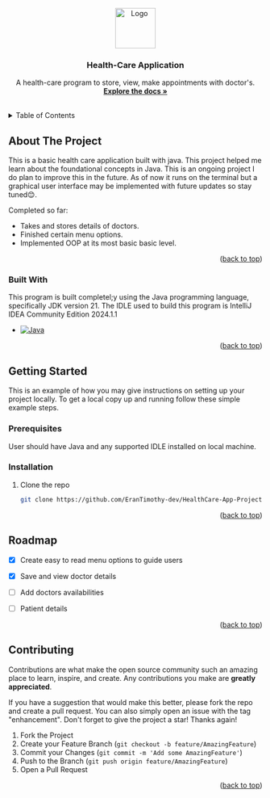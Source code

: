 <!-- PROJECT LOGO -->
<br />
<div align="center">
  <a href="https://github.com/othneildrew/Best-README-Template">
    <img src="https://w7.pngwing.com/pngs/957/974/png-transparent-hospital-logo-clinic-health-care-physician-business-thumbnail.png" alt="Logo" width="80" height="80">
  </a>

<h3 align="center">Health-Care Application</h3>

  <p align="center">
    A health-care program to store, view, make appointments with doctor's.
    <br />
    <a href="https://github.com/EranTimothy-dev/HealthCare-App-Project"><strong>Explore the docs »</strong></a>
    <br />
    <br />
  </p>
</div>



<!-- TABLE OF CONTENTS -->
<details>
  <summary>Table of Contents</summary>
  <ol>
    <li>
      <a href="#about-the-project">About The Project</a>
      <ul>
        <li><a href="#built-with">Built With</a></li>
      </ul>
    </li>
    <li>
      <a href="#getting-started">Getting Started</a>
      <ul>
        <li><a href="#prerequisites">Prerequisites</a></li>
        <li><a href="#installation">Installation</a></li>
      </ul>
    </li>
    <li><a href="#roadmap">Roadmap</a></li>
    <li><a href="#contributing">Contributing</a></li>
  </ol>
</details>



<!-- ABOUT THE PROJECT -->
## About The Project

This is a basic health care application built with java. This project helped me learn about the foundational concepts in Java.
This is an ongoing project I do plan to improve this in the future. As of now it runs on the terminal but a graphical user interface may be implemented with future updates so stay tuned😊.

Completed so far:
* Takes and stores details of doctors.
* Finished certain menu options.
* Implemented OOP at its most basic basic level.


<p align="right">(<a href="#readme-top">back to top</a>)</p>



### Built With

This program is built completel;y using the Java programming language, specifically JDK version 21.
The IDLE used to build this program is IntelliJ IDEA Community Edition 2024.1.1

* [![Java][Java-Image]][Java]

<p align="right">(<a href="#readme-top">back to top</a>)</p>



<!-- GETTING STARTED -->
## Getting Started

This is an example of how you may give instructions on setting up your project locally.
To get a local copy up and running follow these simple example steps.

### Prerequisites

User should have Java and any supported IDLE installed on local machine.

### Installation

1. Clone the repo
   ```sh
   git clone https://github.com/EranTimothy-dev/HealthCare-App-Project.git
   ```


<p align="right">(<a href="#readme-top">back to top</a>)</p>





<!-- ROADMAP -->
## Roadmap

- [x] Create easy to read menu options to guide users
- [x] Save and view doctor details
- [ ] Add doctors availabilities
- [ ] Patient details


<p align="right">(<a href="#readme-top">back to top</a>)</p>



<!-- CONTRIBUTING -->
## Contributing

Contributions are what make the open source community such an amazing place to learn, inspire, and create. Any contributions you make are **greatly appreciated**.

If you have a suggestion that would make this better, please fork the repo and create a pull request. You can also simply open an issue with the tag "enhancement".
Don't forget to give the project a star! Thanks again!

1. Fork the Project
2. Create your Feature Branch (`git checkout -b feature/AmazingFeature`)
3. Commit your Changes (`git commit -m 'Add some AmazingFeature'`)
4. Push to the Branch (`git push origin feature/AmazingFeature`)
5. Open a Pull Request

<p align="right">(<a href="#readme-top">back to top</a>)</p>


<!-- MARKDOWN LINKS & IMAGES -->
<!-- https://www.markdownguide.org/basic-syntax/#reference-style-links -->
[Java]: https://www.java.com/en/
[Java-Image]: https://www.gcreddy.com/wp-content/uploads/2021/07/Java-Programming-Language.png
